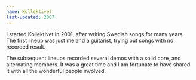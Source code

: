 ```yaml
---
name: Kollektivet
last-updated: 2007
---
```


I started Kollektivet in 2001, after writing Swedish songs for many years. The first lineup was just me and a guitarist, trying out songs with no recorded result.

The subsequent lineups recorded several demos with a solid core, and alternating members. It was a great time and I am fortunate to have shared it with all the wonderful people involved.
